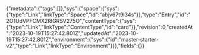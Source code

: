 {"metadata":{"tags":[]},"sys":{"space":{"sys":{"type":"Link","linkType":"Space","id":"abjv67t9l34s"}},"type":"Entry","id":"2O1UdVPFCMX2I8GRSV275O","contentType":{"sys":{"type":"Link","linkType":"ContentType","id":"card"}},"revision":0,"createdAt":"2023-10-19T15:27:42.801Z","updatedAt":"2023-10-19T15:27:42.801Z","environment":{"sys":{"id":"master-starter-v2","type":"Link","linkType":"Environment"}}},"fields":{}}